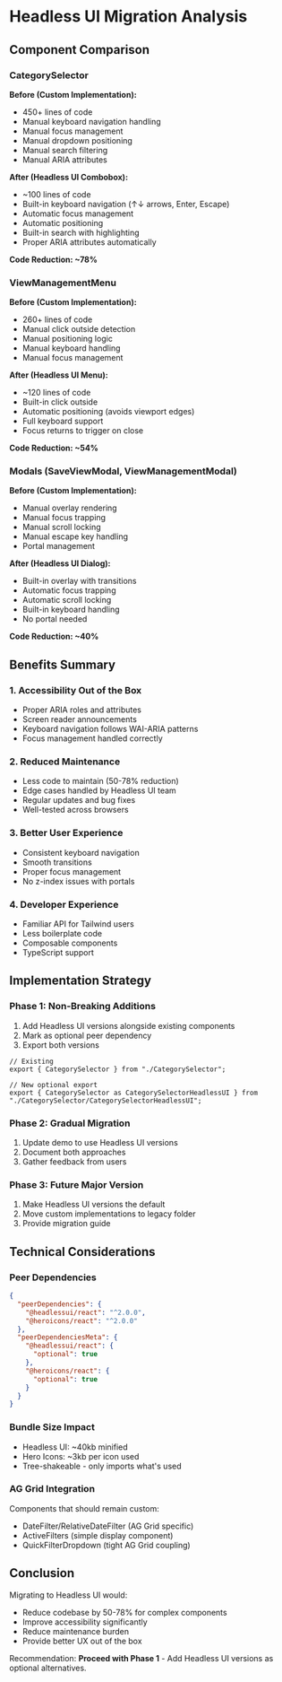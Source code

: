 # Headless UI Migration Analysis

## Component Comparison

### CategorySelector

**Before (Custom Implementation):**

- 450+ lines of code
- Manual keyboard navigation handling
- Manual focus management
- Manual dropdown positioning
- Manual search filtering
- Manual ARIA attributes

**After (Headless UI Combobox):**

- ~100 lines of code
- Built-in keyboard navigation (↑↓ arrows, Enter, Escape)
- Automatic focus management
- Automatic positioning
- Built-in search with highlighting
- Proper ARIA attributes automatically

**Code Reduction: ~78%**

### ViewManagementMenu

**Before (Custom Implementation):**

- 260+ lines of code
- Manual click outside detection
- Manual positioning logic
- Manual keyboard handling
- Manual focus management

**After (Headless UI Menu):**

- ~120 lines of code
- Built-in click outside
- Automatic positioning (avoids viewport edges)
- Full keyboard support
- Focus returns to trigger on close

**Code Reduction: ~54%**

### Modals (SaveViewModal, ViewManagementModal)

**Before (Custom Implementation):**

- Manual overlay rendering
- Manual focus trapping
- Manual scroll locking
- Manual escape key handling
- Portal management

**After (Headless UI Dialog):**

- Built-in overlay with transitions
- Automatic focus trapping
- Automatic scroll locking
- Built-in keyboard handling
- No portal needed

**Code Reduction: ~40%**

## Benefits Summary

### 1. **Accessibility Out of the Box**

- Proper ARIA roles and attributes
- Screen reader announcements
- Keyboard navigation follows WAI-ARIA patterns
- Focus management handled correctly

### 2. **Reduced Maintenance**

- Less code to maintain (50-78% reduction)
- Edge cases handled by Headless UI team
- Regular updates and bug fixes
- Well-tested across browsers

### 3. **Better User Experience**

- Consistent keyboard navigation
- Smooth transitions
- Proper focus management
- No z-index issues with portals

### 4. **Developer Experience**

- Familiar API for Tailwind users
- Less boilerplate code
- Composable components
- TypeScript support

## Implementation Strategy

### Phase 1: Non-Breaking Additions

1. Add Headless UI versions alongside existing components
2. Mark as optional peer dependency
3. Export both versions

```tsx
// Existing
export { CategorySelector } from "./CategorySelector";

// New optional export
export { CategorySelector as CategorySelectorHeadlessUI } from "./CategorySelector/CategorySelectorHeadlessUI";
```

### Phase 2: Gradual Migration

1. Update demo to use Headless UI versions
2. Document both approaches
3. Gather feedback from users

### Phase 3: Future Major Version

1. Make Headless UI versions the default
2. Move custom implementations to legacy folder
3. Provide migration guide

## Technical Considerations

### Peer Dependencies

```json
{
  "peerDependencies": {
    "@headlessui/react": "^2.0.0",
    "@heroicons/react": "^2.0.0"
  },
  "peerDependenciesMeta": {
    "@headlessui/react": {
      "optional": true
    },
    "@heroicons/react": {
      "optional": true
    }
  }
}
```

### Bundle Size Impact

- Headless UI: ~40kb minified
- Hero Icons: ~3kb per icon used
- Tree-shakeable - only imports what's used

### AG Grid Integration

Components that should remain custom:

- DateFilter/RelativeDateFilter (AG Grid specific)
- ActiveFilters (simple display component)
- QuickFilterDropdown (tight AG Grid coupling)

## Conclusion

Migrating to Headless UI would:

- Reduce codebase by 50-78% for complex components
- Improve accessibility significantly
- Reduce maintenance burden
- Provide better UX out of the box

Recommendation: **Proceed with Phase 1** - Add Headless UI versions as optional alternatives.
